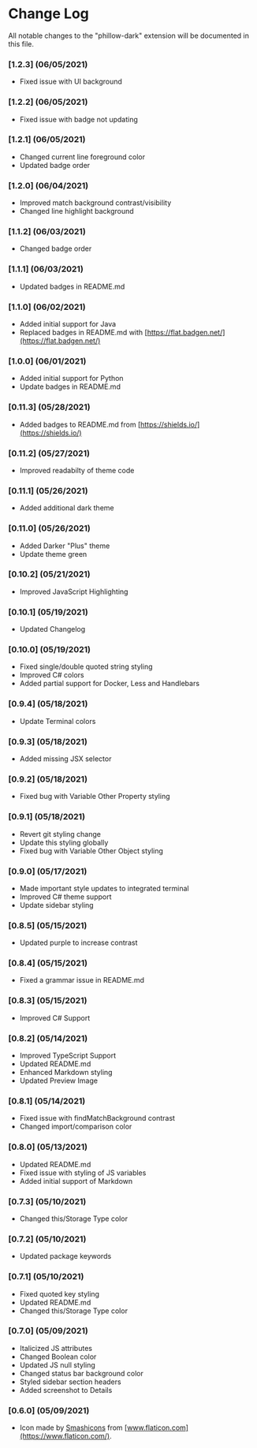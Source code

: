 # Change Log

All notable changes to the "phillow-dark" extension will be documented in this file.

### [1.2.3] (06/05/2021)
- Fixed issue with UI background

### [1.2.2] (06/05/2021)
- Fixed issue with badge not updating

### [1.2.1] (06/05/2021)
- Changed current line foreground color
- Updated badge order

### [1.2.0] (06/04/2021)
- Improved match background contrast/visibility
- Changed line highlight background

### [1.1.2] (06/03/2021)
- Changed badge order

### [1.1.1] (06/03/2021)
- Updated badges in README.md

### [1.1.0] (06/02/2021)
- Added initial support for Java
- Replaced badges in README.md with [https://flat.badgen.net/](https://flat.badgen.net/)

### [1.0.0] (06/01/2021)
- Added initial support for Python
- Update badges in README.md

### [0.11.3] (05/28/2021)
- Added badges to README.md from [https://shields.io/](https://shields.io/)

### [0.11.2] (05/27/2021)
- Improved readabilty of theme code

### [0.11.1] (05/26/2021)
- Added additional dark theme

### [0.11.0] (05/26/2021)
- Added Darker "Plus" theme
- Update theme green

### [0.10.2] (05/21/2021)
- Improved JavaScript Highlighting

### [0.10.1] (05/19/2021)
- Updated Changelog

### [0.10.0] (05/19/2021)
- Fixed single/double quoted string styling
- Improved C# colors
- Added partial support for Docker, Less and Handlebars

### [0.9.4] (05/18/2021)
- Update Terminal colors

### [0.9.3] (05/18/2021)
- Added missing JSX selector

### [0.9.2] (05/18/2021)
- Fixed bug with Variable Other Property styling

### [0.9.1] (05/18/2021)
- Revert git styling change
- Update this styling globally
- Fixed bug with Variable Other Object styling

### [0.9.0] (05/17/2021)
- Made important style updates to integrated terminal
- Improved C# theme support
- Update sidebar styling

### [0.8.5] (05/15/2021)
- Updated purple to increase contrast

### [0.8.4] (05/15/2021)
- Fixed a grammar issue in README.md

### [0.8.3] (05/15/2021)
- Improved C# Support

### [0.8.2] (05/14/2021)
- Improved TypeScript Support
- Updated README.md
- Enhanced Markdown styling
- Updated Preview Image

### [0.8.1] (05/14/2021)
- Fixed issue with findMatchBackground contrast
- Changed import/comparison color

### [0.8.0] (05/13/2021)
- Updated README.md
- Fixed issue with styling of JS variables
- Added initial support of Markdown

### [0.7.3] (05/10/2021)
- Changed this/Storage Type color

### [0.7.2] (05/10/2021)
- Updated package keywords

### [0.7.1] (05/10/2021)
- Fixed quoted key styling
- Updated README.md
- Changed this/Storage Type color

### [0.7.0] (05/09/2021)
- Italicized JS attributes
- Changed Boolean color
- Updated JS null styling
- Changed status bar background color
- Styled sidebar section headers
- Added screenshot to Details

### [0.6.0] (05/09/2021)
- Icon made by [Smashicons](https://www.flaticon.com/authors/smashicons) from [www.flaticon.com](https://www.flaticon.com/).
